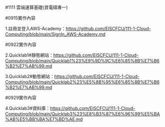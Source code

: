#1111 雲端運算基礎(資電碩專一)

#0915實作內容

1.註冊並登入AWS-Academy：https://github.com/EISCFCU/111-1-Cloud-Computing/blob/main/SignIn_AWS-Academy.md

#0922實作內容

2.Quicklab1#靜態網站：https://github.com/EISCFCU/111-1-Cloud-Computing/blob/main/Quicklab1%23%E9%9D%9C%E6%85%8B%E7%B6%B2%E7%AB%99.md

3.Quicklab2#動態網站：https://github.com/EISCFCU/111-1-Cloud-Computing/blob/main/Quicklab2%23%E5%8B%95%E6%85%8B%E7%B6%B2%E7%AB%99.md

#0929實作內容

4.Quicklab3#資料庫：https://github.com/EISCFCU/111-1-Cloud-Computing/blob/main/Quicklab3%23%E8%B3%87%E6%96%99%E5%BA%AB%E5%BB%BA%E7%BD%AE.md
